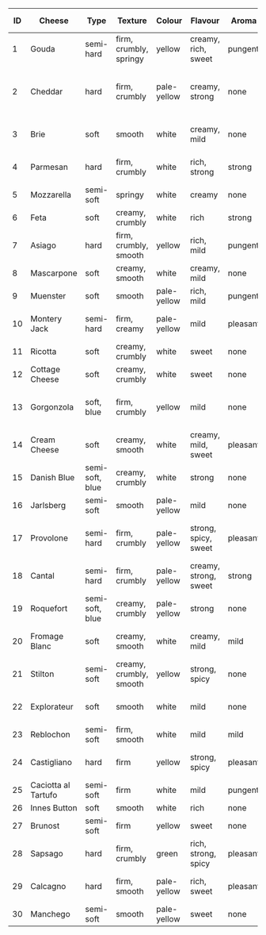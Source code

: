 | ID | Cheese              | Type            | Texture                 | Colour      | Flavour               | Aroma    | Food Pairings                         |
|----|---------------------|-----------------|-------------------------|-------------|-----------------------|----------|---------------------------------------|
| 1  | Gouda               | semi-hard       | firm, crumbly, springy  | yellow      | creamy, rich, sweet   | pungent  | table-cheese, melting                 |
| 2  | Cheddar             | hard            | firm, crumbly           | pale-yellow | creamy, strong        | none     | table-cheese, bread, cooking, melting |
| 3  | Brie                | soft            | smooth                  | white       | creamy, mild          | none     | table-cheese, bread, salad            |
| 4  | Parmesan            | hard            | firm, crumbly           | white       | rich, strong          | strong   | table-cheese, pasta, salad            |
| 5  | Mozzarella          | semi-soft       | springy                 | white       | creamy                | none     | pizza, pasta, salad                   |
| 6  | Feta                | soft            | creamy, crumbly         | white       | rich                  | strong   | salad                                 |
| 7  | Asiago              | hard            | firm, crumbly, smooth   | yellow      | rich, mild            | pungent  | bread, pasta, salad                   |
| 8  | Mascarpone          | soft            | creamy, smooth          | white       | creamy, mild          | none     | salad                                 |
| 9  | Muenster            | soft            | smooth                  | pale-yellow | rich, mild            | pungent  | melting                               |
| 10 | Montery Jack        | semi-hard       | firm, creamy            | pale-yellow | mild                  | pleasant | table-cheese, melting                 |
| 11 | Ricotta             | soft            | creamy, crumbly         | white       | sweet                 | none     | cooking, dessert                      |
| 12 | Cottage Cheese      | soft            | creamy, crumbly         | white       | sweet                 | none     | salad, dip                            |
| 13 | Gorgonzola          | soft, blue      | firm, crumbly           | yellow      | mild                  | none     | table-cheese, cooking, pizza, salad   |
| 14 | Cream Cheese        | soft            | creamy, smooth          | white       | creamy, mild, sweet   | pleasant | cooking, cheesecake, dip, spread      |
| 15 | Danish Blue         | semi-soft, blue | creamy, crumbly         | white       | strong                | none     | salad, dressing, spread               |
| 16 | Jarlsberg           | semi-soft       | smooth                  | pale-yellow | mild                  | none     | melting                               |
| 17 | Provolone           | semi-hard       | firm, crumbly           | pale-yellow | strong, spicy, sweet  | pleasant | table-cheese, bread, melting          |
| 18 | Cantal              | semi-hard       | firm, crumbly           | pale-yellow | creamy, strong, sweet | strong   | bread, salad                          |
| 19 | Roquefort           | semi-soft, blue | creamy, crumbly         | pale-yellow | strong                | none     | cooking                               |
| 20 | Fromage Blanc       | soft            | creamy, smooth          | white       | creamy, mild          | mild     | table-cheese, salad                   |
| 21 | Stilton             | semi-soft       | creamy, crumbly, smooth | yellow      | strong, spicy         | none     | table-cheese                          |
| 22 | Explorateur         | soft            | smooth                  | white       | mild                  | none     | table-cheese, bread, salad            |
| 23 | Reblochon           | semi-soft       | firm, smooth            | white       | mild                  | mild     | table-cheese                          |
| 24 | Castigliano         | hard            | firm                    | yellow      | strong, spicy         | pleasant | table-cheese, melting                 |
| 25 | Caciotta al Tartufo | semi-soft       | firm                    | white       | mild                  | pungent  | bread, salad                          |
| 26 | Innes Button        | soft            | smooth                  | white       | rich                  | none     | bread                                 |
| 27 | Brunost             | semi-soft       | firm                    | yellow      | sweet                 | none     | cooking, dip                          |
| 28 | Sapsago             | hard            | firm, crumbly           | green       | rich, strong, spicy   | pleasant | bread                                 |
| 29 | Calcagno            | hard            | firm, smooth            | pale-yellow | rich, sweet           | pleasant | table-cheese, salad                   |
| 30 | Manchego            | semi-soft       | smooth                  | pale-yellow | sweet                 | none     |                                       |